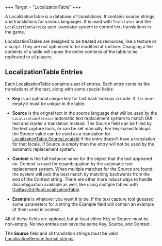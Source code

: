 +++
Target = "LocalizationTable"
+++

A LocalizationTable is a database of translations. It contains source strings and translations for various languages. It is used with `Translator` and the `LocalizationService` auto-translator system to control text translations in the game.LocalizationTables are designed to be treated as resources, like a texture or a script. They are not optimized to be modified at runtime. Changing a the contents of a table will cause the entire contents of the table to be replicated to all players.## LocalizationTable EntriesEach LocalizationTable contains a set of entries. Each entry contains the translations of the text, along with some special fields:* **Key** is an optional unique key for fast hash lookups in code. If it is non-empty it must be unique in the table.* **Source** is the orignal text in the source language that will be used by the `LocalizationService` automatic text replacement system to match GUI text and render a translation instead. The Source field can be filled by the text capture tools, or can be set manually. For key-based lookups the Source value can be used as a translation for [LocalizationTable.SourceLocaleId](https://developer.roblox.com/api-reference/property/LocalizationTable/SourceLocaleId) if the entry doesn't have a translation for that locale. If Source is empty then the entry will not be used by the automatic replacement system.* **Context** is the full Instance name for the object that the text appeared on. Context is used for disambiguation by the automatic text replacement system. When multiple matches for the Source are found, the system will pick the best match by matching backwards from the end of the Context string. There are other more robust ways to handle disambiguation available as well, like using multiple tables with [GuiBase2d.RootLocalizationTable](https://developer.roblox.com/api-reference/property/GuiBase2d/RootLocalizationTable).* **Example** is whatever you want it to be. If the text capture tool guessed some parameters for a string the Example field will contain an example of them used in context.All of these fields are optional, but at least either Key or Source must be non-empty. No two entries can have the same Key, Source, and Context.The **Source** field and all translation strings must be valid [LocalizationService format strings](https://developer.roblox.com/articles/Format-Strings).